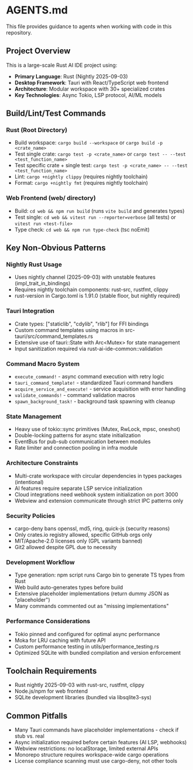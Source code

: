 # AGENTS.md

This file provides guidance to agents when working with code in this repository.

## Project Overview

This is a large-scale Rust AI IDE project using:

- **Primary Language**: Rust (Nightly 2025-09-03)
- **Desktop Framework**: Tauri with React/TypeScript web frontend
- **Architecture**: Modular workspace with 30+ specialized crates
- **Key Technologies**: Async Tokio, LSP protocol, AI/ML models

## Build/Lint/Test Commands

### Rust (Root Directory)
- Build workspace: `cargo build --workspace` or `cargo build -p <crate_name>`
- Test single crate: `cargo test -p <crate_name>` or `cargo test -- --test <test_function_name>`
- Test specific crate + single test: `cargo test -p <crate_name> -- --test <test_function_name>`
- Lint: `cargo +nightly clippy` (requires nightly toolchain)
- Format: `cargo +nightly fmt` (requires nightly toolchain)

### Web Frontend (web/ directory)
- Build: `cd web && npm run build` (runs `vite build` and generates types)
- Test single: `cd web && vitest run --reporter=verbose` (all tests) or `vitest run <test-file>`
- Type check: `cd web && npm run type-check` (tsc noEmit)

## Key Non-Obvious Patterns

### Nightly Rust Usage
- Uses nightly channel (2025-09-03) with unstable features (impl_trait_in_bindings)
- Requires nightly toolchain components: rust-src, rustfmt, clippy
- rust-version in Cargo.toml is 1.91.0 (stable floor, but nightly required)

### Tauri Integration
- Crate types: ["staticlib", "cdylib", "rlib"] for FFI bindings
- Custom command templates using macros in src-tauri/src/command_templates.rs
- Extensive use of tauri::State with Arc<Mutex<T>> for state management
- Input sanitization required via rust-ai-ide-common::validation

### Command Macro System
- `execute_command!` - async command execution with retry logic
- `tauri_command_template!` - standardized Tauri command handlers
- `acquire_service_and_execute!` - service acquisition with error handling
- `validate_commands!` - command validation macros
- `spawn_background_task!` - background task spawning with cleanup

### State Management
- Heavy use of tokio::sync primitives (Mutex, RwLock, mpsc, oneshot)
- Double-locking patterns for async state initialization
- EventBus for pub-sub communication between modules
- Rate limiter and connection pooling in infra module

### Architecture Constraints
- Multi-crate workspace with circular dependencies in types packages (intentional)
- AI features require separate LSP service initialization
- Cloud integrations need webhook system initialization on port 3000
- Webview and extension communicate through strict IPC patterns only

### Security Policies
- cargo-deny bans openssl, md5, ring, quick-js (security reasons)
- Only crates.io registry allowed, specific GitHub orgs only
- MIT/Apache-2.0 licenses only (GPL variants banned)
- Git2 allowed despite GPL due to necessity

### Development Workflow
- Type generation: npm script runs Cargo bin to generate TS types from Rust
- Web build auto-generates types before build
- Extensive placeholder implementations (return dummy JSON as "placeholder")
- Many commands commented out as "missing implementations"

### Performance Considerations
- Tokio pinned and configured for optimal async performance
- Moka for LRU caching with future API
- Custom performance testing in utils/performance_testing.rs
- Optimized SQLite with bundled compilation and version enforcement

## Toolchain Requirements
- Rust nightly 2025-09-03 with rust-src, rustfmt, clippy
- Node.js/npm for web frontend
- SQLite development libraries (bundled via libsqlite3-sys)

## Common Pitfalls
- Many Tauri commands have placeholder implementations - check if stub vs. real
- Async initialization required before certain features (AI LSP, webhooks)
- Webview restrictions: no localStorage, limited external APIs
- Monorepo structure requires workspace-wide cargo operations
- License compliance scanning must use cargo-deny, not other tools